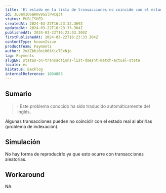 ```yaml
---
title: 'El estado en la lista de transacciones no coincide con el estado real'
id: 3L0eXIO6aHmv9GSlPwCq3t
status: PUBLISHED
createdAt: 2024-03-22T16:23:32.369Z
updatedAt: 2024-03-22T16:23:33.304Z
publishedAt: 2024-03-22T16:23:33.304Z
firstPublishedAt: 2024-03-22T16:23:33.304Z
contentType: knownIssue
productTeam: Payments
author: 2mXZkbi0oi061KicTExNjo
tag: Payments
slugEN: status-on-transactions-list-doesnt-match-actual-state
locale: es
kiStatus: Backlog
internalReference: 1004883
---
```


## Sumario

>ℹ️ Este problema conocido ha sido traducido automáticamente del inglés.


Algunas transacciones pueden no coincidir con el estado real al abrirlas (problema de indexación).


##

## Simulación


No hay forma de reproducirlo ya que esto ocurre con transacciones aleatorias.



## Workaround


NA





